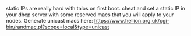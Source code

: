 static IPs are really hard with talos on first boot. 
cheat and set a static IP in your dhcp server with some reserved macs that you will apply to your nodes. Generate unicast macs here: https://www.hellion.org.uk/cgi-bin/randmac.pl?scope=local&type=unicast 